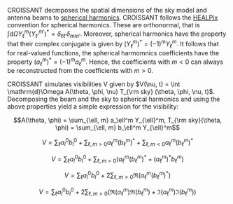 CROISSANT decmposes the spatial dimensions of the sky model and antenna beams to [spherical harmonics](https://en.wikipedia.org/wiki/Spherical_harmonics). CROISSANT follows the [HEALPix]((https://en.wikipedia.org/wiki/Spherical_harmonics)) convention for spherical harmonics. These are orthonormal, that is
$\int \mathrm{d}\Omega Y_\ell^m \left(Y_{\ell'}^{m'}\right)^* = \delta_{\ell\ell'} \delta_{mm'}$. Moreover, spherical harmonics have the property that their complex conjugate is given by $\left(Y_\ell^m\right)^* = (-1)^m Y_\ell^m$. It follows that for real-valued functions, the spherical harmomnics coefficients have the property $\left(a_\ell^m\right)^*=(-1)^m a_\ell^m$. Hence, the coefficients with $m<0$ can always be reconstructed from the coefficients with $m>0$.

CROISSANT simulates visibilities V given by $V(\nu, t) = \int \mathrm{d}\Omega A(\theta, \phi, \nu) T_{\rm sky} (\theta, \phi, \nu, t)$. Decomposing the beam and the sky to spherical harmonics and using the above properties yield a simple expression for the visibility:

$$A(\theta, \phi) = \sum_{\ell, m} a_\ell^m Y_{\ell}^m, T_{\rm sky}(\theta, \phi) = \sum_{\ell, m} b_\ell^m Y_{\ell}^m$$ 

$$V = \sum_\ell a_l^0 b_l^0 + \sum_{\ell, m>0} a_\ell^m \left(b_\ell^m\right)^* + \sum_{\ell, m<0} a_\ell^m \left(b_\ell^m\right)^*$$

$$V = \sum_\ell a_l^0 b_l^0 + \sum_{\ell, m>0} \left(a_\ell^m \left(b_\ell^m\right)^* + \left(a_\ell^m\right)^* b_\ell^m\right)$$

$$V = \sum_\ell a_l^0 b_l^0 + 2\sum_{\ell, m>0}\Re \left(a_\ell^m \left(b_\ell^m\right)^*\right)$$

$$V = \sum_\ell a_l^0 b_l^0 + 2\sum_{\ell, m>0}\left(\Re(a_\ell^m) \Re(b_\ell^m) + \Im(a_\ell^m) \Im(b_\ell^m)\right)$$
